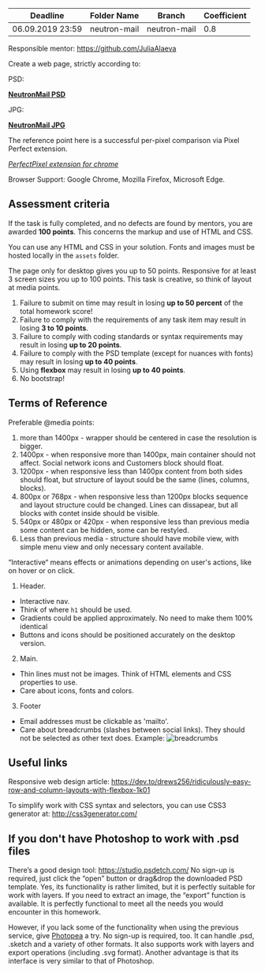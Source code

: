Deadline         | Folder Name    |Branch         | Coefficient
-----------------|----------------|---------------|--------------
06.09.2019 23:59 |neutron-mail  |neutron-mail  | 0.8

Responsible mentor: https://github.com/JuliaAlaeva

Create a web page, strictly according to:

PSD:

**[NeutronMail PSD](https://www.dropbox.com/s/t100g6172y0yxv1/neutronmail.psd?dl=0)**

JPG:

**[NeutronMail JPG](https://www.dropbox.com/s/13u9s7lmixckx6l/neutronmail.jpg?dl=0)**

The reference point here is a successful per-pixel comparison via Pixel Perfect extension.

*[PerfectPixel extension for chrome](https://chrome.google.com/webstore/detail/perfectpixel-by-welldonec/dkaagdgjmgdmbnecmcefdhjekcoceebi?hl=en)*

Browser Support: Google Chrome, Mozilla Firefox, Microsoft Edge.


## Assessment criteria

If the task is fully completed, and no defects are found by mentors, you are awarded **100 points**. This concerns the markup and use of HTML and CSS.

You сan use any HTML and CSS in your solution. Fonts and images must be hosted locally in the `assets` folder.

The page only for desktop gives you up to 50 points. Responsive for at least 3 screen sizes you up to 100 points. This task is creative, so think of layout at media points.

1. Failure to submit on time may result in losing **up to 50 percent** of the total homework score!
2. Failure to comply with the requirements of any task item may result in losing **3 to 10 points**.
3. Failure to comply with coding standards or syntax requirements may result in losing **up to 20 points**.
4. Failure to comply with the PSD template (except for nuances with fonts) may result in losing **up to 40 points**.
5. Using **flexbox** may result in losing **up to 40 points**.
6. No bootstrap!

## Terms of Reference

Preferable @media points:
1) more than 1400px - wrapper should be centered in case the resolution is bigger.
2) 1400px - when responsive more than 1400px, main container should not affect. Social network icons and Customers block should float.
3) 1200px - when responsive less than 1400px content from both sides should float, but structure of layout sould be the same (lines, columns, blocks).
4) 800px or 768px - when responsive less than 1200px blocks sequence and layout structure could be changed. Lines can dissapear, but all blocks with contet inside should be visible.
5) 540px or 480px or 420px - when responsive less than previous media some content can be hidden, some can be restyled.
6) Less than previous media - structure should have mobile view, with simple menu view and only necessary content available.

“Interactive“ means effects or animations depending on user's actions, like on hover or on click.

1. Header.
- Interactive nav.
- Think of where `h1` should be used.
- Gradients could be applied approximately. No need to make them 100% identical
- Buttons and icons should be positioned accurately on the desktop version.

2. Main.
- Thin lines must not be images. Think of HTML elements and CSS properties to use. 
- Care about icons, fonts and colors.

3. Footer
- Email addresses must be clickable as 'mailto'.
- Care about breadcrumbs (slashes between social links). They should not be selected as other text does. Example:
![breadcrumbs](https://image.prntscr.com/image/eZL-0kQsRpWQSzarVc1NbA.png "breadcrumbs")

## Useful links

Responsive web design article:
https://dev.to/drews256/ridiculously-easy-row-and-column-layouts-with-flexbox-1k01

To simplify work with CSS syntax and selectors, you can use CSS3 generator at:
http://css3generator.com/

## If you don't have Photoshop to work with .psd files
There’s a good design tool: https://studio.psdetch.com/
No sign-up is required, just click the “open” button or drag&drop the downloaded PSD template. Yes, its functionality is rather limited, but it is perfectly suitable for work with layers.
If you need to extract an image, the “export” function is available.
It is perfectly functional to meet all the needs you would encounter in this homework.

However, if you lack some of the functionality when using the previous service, give [Photopea](https://www.photopea.com/) a try.
No sign-up is required, too. It can handle .psd, .sketch and a variety of other formats.
It also supports work with layers and export operations (including .svg format).
Another advantage is that its interface is very similar to that of Photoshop.
